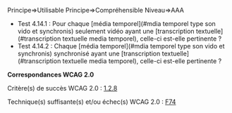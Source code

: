 Principe=>Utilisable
Principe=>Compréhensible
Niveau=>AAA

*   Test 4.14.1 : Pour chaque [média temporel](#mdia temporel type son vido et synchronis) seulement vidéo ayant une [transcription textuelle](#transcription textuelle media temporel), celle-ci est-elle pertinente ?
*   Test 4.14.2 : Chaque [média temporel](#mdia temporel type son vido et synchronis) synchronisé ayant une [transcription textuelle](#transcription textuelle media temporel), celle-ci est-elle pertinente ?

**Correspondances WCAG 2.0**

Critère(s) de succès WCAG 2.0 : [1.2.8](http://www.w3.org/Translations/WCAG20-fr/#media-equiv-text-doc)

Technique(s) suffisante(s) et/ou échec(s) WCAG 2.0 : [F74](http://www.w3.org/TR/WCAG-TECHS/F74.html)
